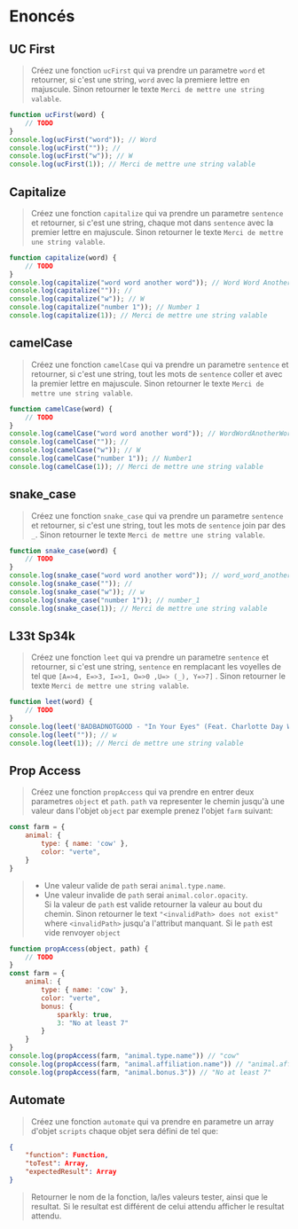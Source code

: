 # Enoncés

## UC First
> Créez une fonction `ucFirst` qui va prendre un parametre `word` et retourner, si c'est une string, `word` avec la premiere lettre en majuscule. Sinon retourner le texte `Merci de mettre une string valable`.
```js
function ucFirst(word) {
    // TODO
}
console.log(ucFirst("word")); // Word
console.log(ucFirst("")); // 
console.log(ucFirst("w")); // W 
console.log(ucFirst(1)); // Merci de mettre une string valable
```

## Capitalize
> Créez une fonction `capitalize` qui va prendre un parametre `sentence` et retourner, si c'est une string, chaque mot dans `sentence` avec la premier lettre en majuscule. Sinon retourner le texte `Merci de mettre une string valable`.
```js
function capitalize(word) {
    // TODO
}
console.log(capitalize("word word another word")); // Word Word Another Word
console.log(capitalize("")); // 
console.log(capitalize("w")); // W
console.log(capitalize("number 1")); // Number 1
console.log(capitalize(1)); // Merci de mettre une string valable
```
## camelCase
> Créez une fonction `camelCase` qui va prendre un parametre `sentence` et retourner, si c'est une string, tout les mots de `sentence` coller et avec la premier lettre en majuscule. Sinon retourner le texte `Merci de mettre une string valable`.
```js
function camelCase(word) {
    // TODO
}
console.log(camelCase("word word another word")); // WordWordAnotherWord
console.log(camelCase("")); // 
console.log(camelCase("w")); // W
console.log(camelCase("number 1")); // Number1
console.log(camelCase(1)); // Merci de mettre une string valable
```
## snake_case
> Créez une fonction `snake_case` qui va prendre un parametre `sentence` et retourner, si c'est une string, tout les mots de `sentence` join par des `_`. Sinon retourner le texte `Merci de mettre une string valable`.
```js
function snake_case(word) {
    // TODO
}
console.log(snake_case("word word another word")); // word_word_another_word
console.log(snake_case("")); // 
console.log(snake_case("w")); // w
console.log(snake_case("number 1")); // number_1
console.log(snake_case(1)); // Merci de mettre une string valable
```
## L33t Sp34k
> Créez une fonction `leet` qui va prendre un parametre `sentence` et retourner, si c'est une string, `sentence` en remplacant les voyelles de tel que `[A=>4, E=>3, I=>1, O=>0 ,U=> (_), Y=>7]`
. Sinon retourner le texte `Merci de mettre une string valable`.
```js
function leet(word) {
    // TODO
}
console.log(leet('BADBADNOTGOOD - "In Your Eyes" (Feat. Charlotte Day Wilson)')); // B4DB4DN0TG00D - "1N 70(_)R 373S" (F34T. CH4RL0TT3 D47 W1LS0N)
console.log(leet("")); // w
console.log(leet(1)); // Merci de mettre une string valable
```
## Prop Access
> Créez une fonction `propAccess` qui va prendre en entrer deux parametres `object` et `path`. `path` va representer le chemin jusqu'à une valeur dans l'objet `object` par exemple prenez l'objet `farm` suivant:
```js
const farm = {
    animal: {
        type: { name: 'cow' },
        color: "verte",
    }
}
```
> - Une valeur valide de `path` serai `animal.type.name`. 
> - Une valeur invalide de `path` serai `animal.color.opacity`.\
 Si la valeur de `path` est valide retourner la valeur au bout du chemin. Sinon retourner le text `"<invalidPath> does not exist"` where `<invalidPath>` jusqu'a l'attribut manquant. Si le `path` est vide renvoyer `object`
```js
function propAccess(object, path) {
    // TODO
}
const farm = {
    animal: {
        type: { name: 'cow' },
        color: "verte",
        bonus: {
            sparkly: true,
            3: "No at least 7"
        }
    }
}
console.log(propAccess(farm, "animal.type.name")) // "cow" 
console.log(propAccess(farm, "animal.affiliation.name")) // "animal.affiliation does not exist" 
console.log(propAccess(farm, "animal.bonus.3")) // "No at least 7" 

```

## Automate
> Créez une fonction `automate` qui va prendre en parametre un array d'objet `scripts` chaque objet sera défini de tel que:
```json
{
    "function": Function,
    "toTest": Array,
    "expectedResult": Array
}
```
> Retourner le nom de la fonction, la/les valeurs tester, ainsi que le resultat. Si le resultat est différent de celui attendu afficher le resultat attendu.